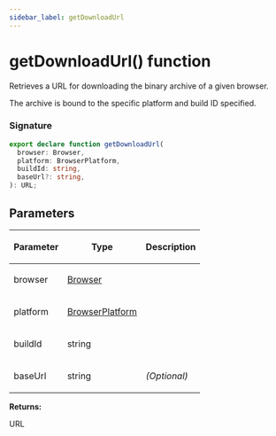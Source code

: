 ```yaml
---
sidebar_label: getDownloadUrl
---
```


# getDownloadUrl() function

Retrieves a URL for downloading the binary archive of a given browser.

The archive is bound to the specific platform and build ID specified.

### Signature

```typescript
export declare function getDownloadUrl(
  browser: Browser,
  platform: BrowserPlatform,
  buildId: string,
  baseUrl?: string,
): URL;
```

## Parameters

<table><thead><tr><th>

Parameter

</th><th>

Type

</th><th>

Description

</th></tr></thead>
<tbody><tr><td>

browser

</td><td>

[Browser](./browsers.browser.md)

</td><td>

</td></tr>
<tr><td>

platform

</td><td>

[BrowserPlatform](./browsers.browserplatform.md)

</td><td>

</td></tr>
<tr><td>

buildId

</td><td>

string

</td><td>

</td></tr>
<tr><td>

baseUrl

</td><td>

string

</td><td>

_(Optional)_

</td></tr>
</tbody></table>

**Returns:**

URL
